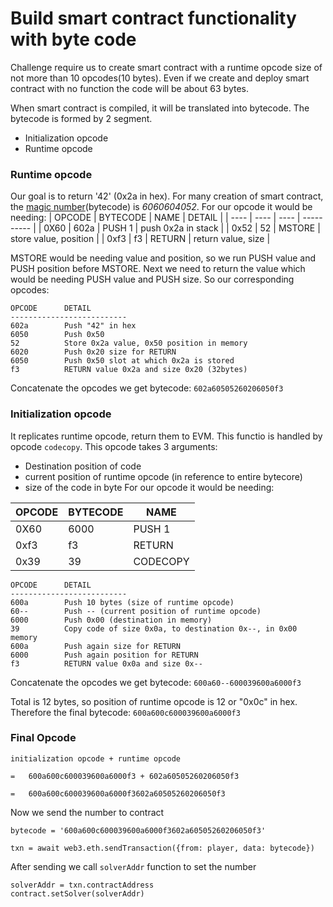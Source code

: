 # Build smart contract functionality with byte code

Challenge require us to create smart contract with a  runtime opcode size of not more than 10 opcodes(10 bytes). Even if we create and deploy smart contract with no function the code will be about 63 bytes.

When smart contract is compiled, it will be translated into bytecode. The bytecode is formed by 2 segment. 
* Initialization opcode
* Runtime opcode

### Runtime opcode
Our goal is to return '42' (0x2a in hex). 
For many creation of smart contract, the [magic number](https://medium.com/@blockchain101/solidity-bytecode-and-opcode-basics-672e9b1a88c2)(bytecode) is *6060604052*. For our opcode it would be needing:
| OPCODE | BYTECODE | NAME | DETAIL |
| ---- | ---- | ---- | ---------- |
| 0X60 | 602a | PUSH 1 | push 0x2a in stack |
| 0x52 | 52 | MSTORE | store value, position |
| 0xf3 | f3 | RETURN | return value, size |

MSTORE would be needing value and position, so we run PUSH value and PUSH position before MSTORE. Next we need to return the value which would be needing PUSH value and PUSH size. So our corresponding opcodes:
 ```
OPCODE      DETAIL
--------------------------
602a        Push "42" in hex
6050        Push 0x50
52          Store 0x2a value, 0x50 position in memory
6020        Push 0x20 size for RETURN
6050        Push 0x50 slot at which 0x2a is stored
f3          RETURN value 0x2a and size 0x20 (32bytes)
 ```
 Concatenate the opcodes we get bytecode:
 `602a60505260206050f3`

### Initialization opcode
It replicates runtime opcode, return them to EVM. This functio is handled by opcode `codecopy`. This opcode takes 3 arguments:
* Destination position of code
* current position of runtime opcode (in reference to entire bytecore)
* size of the code in byte
For our opcode it would be needing:

| OPCODE | BYTECODE | NAME |
| ---- | ---- | ---- |
| 0X60 | 6000 | PUSH 1 |
| 0xf3 | f3 | RETURN |
| 0x39 | 39 | CODECOPY |


 ```
OPCODE      DETAIL
--------------------------
600a        Push 10 bytes (size of runtime opcode)
60--        Push -- (current position of runtime opcode)
6000        Push 0x00 (destination in memory)
39          Copy code of size 0x0a, to destination 0x--, in 0x00 memory
600a        Push again size for RETURN
6000        Push again position for RETURN
f3          RETURN value 0x0a and size 0x--
 ```
Concatenate the opcodes we get bytecode:
 `600a60--600039600a6000f3`
 
 Total is 12 bytes, so position of runtime opcode is 12 or "0x0c" in hex. Therefore the final bytecode:
 `600a600c600039600a6000f3`

### Final Opcode
```
initialization opcode + runtime opcode

=   600a600c600039600a6000f3 + 602a60505260206050f3

=   600a600c600039600a6000f3602a60505260206050f3
```

Now we send the number to contract
```
bytecode = '600a600c600039600a6000f3602a60505260206050f3'

txn = await web3.eth.sendTransaction({from: player, data: bytecode})
```

After sending we call `solverAddr` function to set the number
```
solverAddr = txn.contractAddress
contract.setSolver(solverAddr)
```